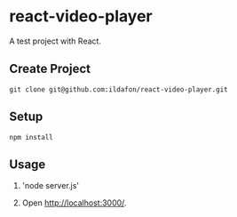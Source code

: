 # react-video-player

A test project with React.


Create Project
---
```angular2html
git clone git@github.com:ildafon/react-video-player.git
```


Setup
---
```angular2html
npm install
```

Usage
---

1. 'node server.js'

2. Open [http://localhost:3000/](http://localhost:3000/).


